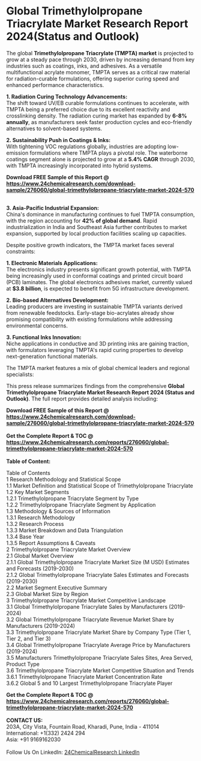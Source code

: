 <h1>Global Trimethylolpropane Triacrylate Market Research Report 2024(Status and Outlook)</h1><p>The global <strong>Trimethylolpropane Triacrylate (TMPTA) market</strong> is projected to grow at a steady pace through 2030, driven by increasing demand from key industries such as coatings, inks, and adhesives. As a versatile multifunctional acrylate monomer, TMPTA serves as a critical raw material for radiation-curable formulations, offering superior curing speed and enhanced performance characteristics.</p><p><strong>1. Radiation Curing Technology Advancements:</strong><br>
The shift toward UV/EB curable formulations continues to accelerate, with TMPTA being a preferred choice due to its excellent reactivity and crosslinking density. The radiation curing market has expanded by <strong>6-8% annually</strong>, as manufacturers seek faster production cycles and eco-friendly alternatives to solvent-based systems.</p><p><strong>2. Sustainability Push in Coatings &amp; Inks:</strong><br>
With tightening VOC regulations globally, industries are adopting low-emission formulations where TMPTA plays a pivotal role. The waterborne coatings segment alone is projected to grow at a <strong>5.4% CAGR</strong> through 2030, with TMPTA increasingly incorporated into hybrid systems.</p><div><b>Download FREE Sample of this Report @ 
            <a href="https://www.24chemicalresearch.com/download-sample/276060/global-trimethylolpropane-triacrylate-market-2024-570">
            https://www.24chemicalresearch.com/download-sample/276060/global-trimethylolpropane-triacrylate-market-2024-570</a></b></div><br><p><strong>3. Asia-Pacific Industrial Expansion:</strong><br>
China's dominance in manufacturing continues to fuel TMPTA consumption, with the region accounting for <strong>42% of global demand</strong>. Rapid industrialization in India and Southeast Asia further contributes to market expansion, supported by local production facilities scaling up capacities.</p><p>Despite positive growth indicators, the TMPTA market faces several constraints:</p><p><strong>1. Electronic Materials Applications:</strong><br>
The electronics industry presents significant growth potential, with TMPTA being increasingly used in conformal coatings and printed circuit board (PCB) laminates. The global electronics adhesives market, currently valued at <strong>$3.8 billion</strong>, is expected to benefit from 5G infrastructure development.</p><p><strong>2. Bio-based Alternatives Development:</strong><br>
Leading producers are investing in sustainable TMPTA variants derived from renewable feedstocks. Early-stage bio-acrylates already show promising compatibility with existing formulations while addressing environmental concerns.</p><p><strong>3. Functional Inks Innovation:</strong><br>
Niche applications in conductive and 3D printing inks are gaining traction, with formulators leveraging TMPTA's rapid curing properties to develop next-generation functional materials.</p><p>The TMPTA market features a mix of global chemical leaders and regional specialists:</p><p>This press release summarizes findings from the comprehensive <strong>Global Trimethylolpropane Triacrylate Market Research Report 2024 (Status and Outlook)</strong>. The full report provides detailed analysis including:</p><div><b>Download FREE Sample of this Report @ 
            <a href="https://www.24chemicalresearch.com/download-sample/276060/global-trimethylolpropane-triacrylate-market-2024-570">
            https://www.24chemicalresearch.com/download-sample/276060/global-trimethylolpropane-triacrylate-market-2024-570</a></b></div><br><div><b>Get the Complete Report & TOC @ 
            <a href="https://www.24chemicalresearch.com/reports/276060/global-trimethylolpropane-triacrylate-market-2024-570">
            https://www.24chemicalresearch.com/reports/276060/global-trimethylolpropane-triacrylate-market-2024-570</a></b></div><br>
            <b>Table of Content:</b><p>Table of Contents<br />
1 Research Methodology and Statistical Scope<br />
1.1 Market Definition and Statistical Scope of Trimethylolpropane Triacrylate<br />
1.2 Key Market Segments<br />
1.2.1 Trimethylolpropane Triacrylate Segment by Type<br />
1.2.2 Trimethylolpropane Triacrylate Segment by Application<br />
1.3 Methodology & Sources of Information<br />
1.3.1 Research Methodology<br />
1.3.2 Research Process<br />
1.3.3 Market Breakdown and Data Triangulation<br />
1.3.4 Base Year<br />
1.3.5 Report Assumptions & Caveats<br />
2 Trimethylolpropane Triacrylate Market Overview<br />
2.1 Global Market Overview<br />
2.1.1 Global Trimethylolpropane Triacrylate Market Size (M USD) Estimates and Forecasts (2019-2030)<br />
2.1.2 Global Trimethylolpropane Triacrylate Sales Estimates and Forecasts (2019-2030)<br />
2.2 Market Segment Executive Summary<br />
2.3 Global Market Size by Region<br />
3 Trimethylolpropane Triacrylate Market Competitive Landscape<br />
3.1 Global Trimethylolpropane Triacrylate Sales by Manufacturers (2019-2024)<br />
3.2 Global Trimethylolpropane Triacrylate Revenue Market Share by Manufacturers (2019-2024)<br />
3.3 Trimethylolpropane Triacrylate Market Share by Company Type (Tier 1, Tier 2, and Tier 3)<br />
3.4 Global Trimethylolpropane Triacrylate Average Price by Manufacturers (2019-2024)<br />
3.5 Manufacturers Trimethylolpropane Triacrylate Sales Sites, Area Served, Product Type<br />
3.6 Trimethylolpropane Triacrylate Market Competitive Situation and Trends<br />
3.6.1 Trimethylolpropane Triacrylate Market Concentration Rate<br />
3.6.2 Global 5 and 10 Largest Trimethylolpropane Triacrylate Player</p><div><b>Get the Complete Report & TOC @ 
            <a href="https://www.24chemicalresearch.com/reports/276060/global-trimethylolpropane-triacrylate-market-2024-570">
            https://www.24chemicalresearch.com/reports/276060/global-trimethylolpropane-triacrylate-market-2024-570</a></b></div><br><b>CONTACT US:</b><br>
            203A, City Vista, Fountain Road, Kharadi, Pune, India - 411014<br>
            International: +1(332) 2424 294<br>
            Asia: +91 9169162030 <br><br>
            Follow Us On LinkedIn: <a href="https://www.linkedin.com/company/24chemicalresearch/">24ChemicalResearch LinkedIn</a>
